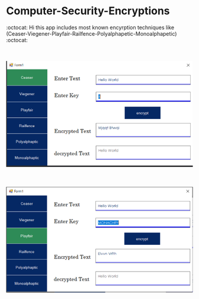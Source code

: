 # Computer-Security-Encryptions
:octocat: Hi this app includes most known encyrption techniques like (Ceaser-Viegener-Playfair-Railfence-Polyalphapetic-Monoalphapetic) :octocat: 
<br/>
<br/>
<br/>

<img src="prev1.PNG"/>
<br/>
<br/>
<br/>
<br/>

<img src="prev3.PNG"/>
